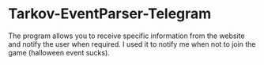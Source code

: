 # Tarkov-EventParser-Telegram
 The program allows you to receive specific information from the website and notify the user when required. I used it to notify me when not to join the game (halloween event sucks).
